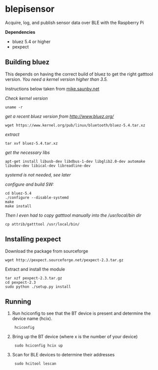 blepisensor
===========

Acquire, log, and publish sensor data over BLE with the Raspberry Pi

**Dependencies**

* bluez 5.4 or higher
* pexpect

Building bluez
--------------

This depends on having the correct build of bluez to get the right gatttool version. *You need a kernel version higher than 3.5.*

Instructions below taken from [ mike.saunby.net](http://mike.saunby.net/2013/04/raspberry-pi-and-ti-cc2541-sensortag.html)

*Check kernel version*

    uname -r

*get a recent bluez version from http://www.bluez.org/*

	wget https://www.kernel.org/pub/linux/bluetooth/bluez-5.4.tar.xz
*extract*

	tar xvf bluez-5.4.tar.xz

*get the necessary libs*

	apt-get install libusb-dev libdbus-1-dev libglib2.0-dev automake libudev-dev libical-dev libreadline-dev

*systemd is not needed, see later*

*configure and build SW:*

	cd bluez-5.4
	./configure --disable-systemd
	make
	make install

*Then I even had to copy gatttool manually into the /usr/local/bin dir*

	cp attrib/gatttool /usr/local/bin/

Installing pexpect
------------------

Download the package from sourceforge

    wget http://pexpect.sourceforge.net/pexpect-2.3.tar.gz

Extract and install the module

    tar xzf pexpect-2.3.tar.gz
    cd pexpect-2.3
    sudo python ./setup.py install

Running
-------

1. Run hciconfig to see that the BT device is present and determine the device name (hcix).

        hciconfig

1. Bring up the BT device (where x is the number of your device)

        sudo hciconfig hcix up

1. Scan for BLE devices to determine their addresses

        sudo hcitool lescan

